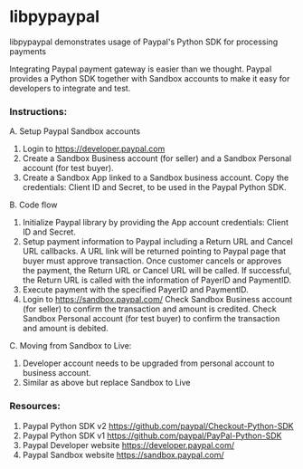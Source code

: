 # libpypaypal

libpypaypal demonstrates usage of Paypal's Python SDK for processing payments


Integrating Paypal payment gateway is easier than we thought. Paypal provides a Python SDK together with Sandbox accounts to make it easy for developers to integrate and test. 


### Instructions:

A. Setup Paypal Sandbox accounts
1. Login to https://developer.paypal.com
2. Create a Sandbox Business account (for seller) and a Sandbox Personal account (for test buyer).
3. Create a Sandbox App linked to a Sandbox business account.
   Copy the credentials: Client ID and Secret, to be used in the Paypal Python SDK. 

B. Code flow
1. Initialize Paypal library by providing the App account credentials: Client ID and Secret.
2. Setup payment information to Paypal including a Return URL and Cancel URL callbacks.
   A URL link will be returned pointing to Paypal page that buyer must approve transaction.
   Once customer cancels or approves the payment, the Return URL or Cancel URL will be called.
   If successful, the Return URL is called with the information of PayerID and PaymentID.
3. Execute payment with the specified PayerID and PaymentID.
4. Login to https://sandbox.paypal.com/
   Check Sandbox Business account (for seller) to confirm the transaction and amount is credited.
   Check Sandbox Personal account (for test buyer) to confirm the transaction and amount is debited.

C. Moving from Sandbox to Live:
1. Developer account needs to be upgraded from personal account to business account.
2. Similar as above but replace Sandbox to Live


### Resources:

1. Paypal Python SDK v2 https://github.com/paypal/Checkout-Python-SDK
2. Paypal Python SDK v1 https://github.com/paypal/PayPal-Python-SDK
3. Paypal Developer website https://developer.paypal.com/
4. Paypal Sandbox website https://sandbox.paypal.com/

